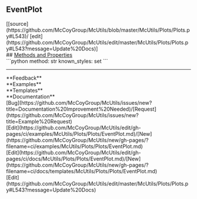 ## <a id="McUtils.McUtils.Plots.Plots.EventPlot">EventPlot</a> 

<div class="docs-source-link" markdown="1">
[[source](https://github.com/McCoyGroup/McUtils/blob/master/McUtils/Plots/Plots.py#L543)/
[edit](https://github.com/McCoyGroup/McUtils/edit/master/McUtils/Plots/Plots.py#L543?message=Update%20Docs)]
</div>









<div class="collapsible-section">
 <div class="collapsible-section collapsible-section-header" markdown="1">
## <a class="collapse-link" data-toggle="collapse" href="#methods" markdown="1"> Methods and Properties</a> <a class="float-right" data-toggle="collapse" href="#methods"><i class="fa fa-chevron-down"></i></a>
 </div>
 <div class="collapsible-section collapsible-section-body collapse show" id="methods" markdown="1">
 ```python
method: str
known_styles: set
```

 </div>
</div>












---


<div markdown="1" class="text-secondary">
<div class="container">
  <div class="row">
   <div class="col" markdown="1">
**Feedback**   
</div>
   <div class="col" markdown="1">
**Examples**   
</div>
   <div class="col" markdown="1">
**Templates**   
</div>
   <div class="col" markdown="1">
**Documentation**   
</div>
   <div class="col" markdown="1">
   
</div>
   <div class="col" markdown="1">
   
</div>
   <div class="col" markdown="1">
   
</div>
</div>
  <div class="row">
   <div class="col" markdown="1">
[Bug](https://github.com/McCoyGroup/McUtils/issues/new?title=Documentation%20Improvement%20Needed)/[Request](https://github.com/McCoyGroup/McUtils/issues/new?title=Example%20Request)   
</div>
   <div class="col" markdown="1">
[Edit](https://github.com/McCoyGroup/McUtils/edit/gh-pages/ci/examples/McUtils/Plots/Plots/EventPlot.md)/[New](https://github.com/McCoyGroup/McUtils/new/gh-pages/?filename=ci/examples/McUtils/Plots/Plots/EventPlot.md)   
</div>
   <div class="col" markdown="1">
[Edit](https://github.com/McCoyGroup/McUtils/edit/gh-pages/ci/docs/McUtils/Plots/Plots/EventPlot.md)/[New](https://github.com/McCoyGroup/McUtils/new/gh-pages/?filename=ci/docs/templates/McUtils/Plots/Plots/EventPlot.md)   
</div>
   <div class="col" markdown="1">
[Edit](https://github.com/McCoyGroup/McUtils/edit/master/McUtils/Plots/Plots.py#L543?message=Update%20Docs)   
</div>
   <div class="col" markdown="1">
   
</div>
   <div class="col" markdown="1">
   
</div>
   <div class="col" markdown="1">
   
</div>
</div>
</div>
</div>